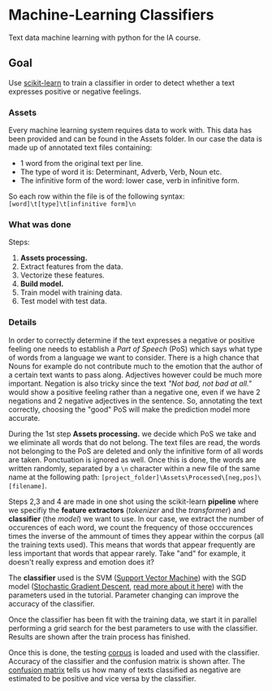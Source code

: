 # Machine-Learning Classifiers
Text data machine learning with python for the IA course.

## Goal
Use [scikit-learn](http://scikit-learn.org/stable/index.html) to train a classifier in order to detect whether a text expresses positive or negative feelings.

### Assets
Every machine learning system requires data to work with. This data has been provided and can be found in the Assets folder.
In our case the data is made up of annotated text files containing:
- 1 word from the original text per line.
- The type of word it is: Determinant, Adverb, Verb, Noun etc.
- The infinitive form of the word: lower case, verb in infinitive form.

So each row within the file is of the following syntax: `[word]\t[type]\t[infinitive form]\n`

### What was done
Steps:

1. **Assets processing.**
2. Extract features from the data.
3. Vectorize these features.
4. **Build model.**
5. Train model with training data.
6. Test model with test data.

### Details
In order to correctly determine if the text expresses a negative or positive feeling one needs to establish a *Part of Speech* (PoS) which says what type of words from a language we want to consider. There is a high chance that Nouns for example do not contribute much to the emotion that the author of a certain text wants to pass along. Adjectives however could be much more important. Negation is also tricky since the text *"Not bad, not bad at all."* would show a positive feeling rather than a negative one, even if we have 2 negations and 2 negative adjectives in the sentence. So, annotating the text correctly, choosing the "good" PoS will make the prediction model more accurate.

During the 1st step **Assets processing.** we decide which PoS we take and we eliminate all words that do not belong.
The text files are read, the words not belonging to the PoS are deleted and only the infinitive form of all words are taken. Ponctuation is ignored as well. Once this is done, the words are written randomly, separated by a `\n` character within a new file of the same name at the following path: `[project_folder]\Assets\Processed\[neg,pos]\[filename]`.

Steps 2,3 and 4 are made in one shot using the scikit-learn **pipeline** where we specifiy the **feature extractors** (*tokenizer* and the *transformer*) and **classifier** (the *model*) we want to use.
In our case, we extract the number of occurences of each word, we count the frequency of those occcurences times the inverse of the ammount of times they appear within the corpus (all the training texts used). This means that words that appear frequently are less important that words that appear rarely. Take "and" for example, it doesn't really express and emotion does it?

The **classifier** used is the SVM ([Support Vector Machine](http://scikit-learn.org/stable/modules/svm.html#svm-mathematical-formulation))  with the SGD model ([Stochastic Gradient Descent](http://scikit-learn.org/stable/modules/generated/sklearn.linear_model.SGDClassifier.html), [read more about it here](http://scikit-learn.org/stable/modules/sgd.html#sgd)) with the parameters used in the tutorial. Parameter changing can improve the accuracy of the classifier.

Once the classifier has been fit with the training data, we start it in parallel performing a grid search for the best parameters to use with the classifier. Results are shown after the train process has finished.

Once this is done, the testing [corpus](https://en.wikipedia.org/wiki/Text_corpus) is loaded and used with the classifier.
Accuracy of the classifier and the confusion matrix is shown after.
The [confusion matrix](https://en.wikipedia.org/wiki/Confusion_matrix) tells us how many of texts classified as negative are estimated to be positive and vice versa by the classifier.

